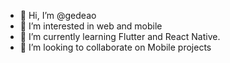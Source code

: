- 👋 Hi, I’m @gedeao
- 👀 I’m interested in web and mobile
- 🌱 I’m currently learning Flutter and React Native.
- 💞️ I’m looking to collaborate on Mobile projects

<!---
gedeao/gedeao is a ✨ special ✨ repository because its `README.md` (this file) appears on your GitHub profile.
You can click the Preview link to take a look at your changes.
--->
